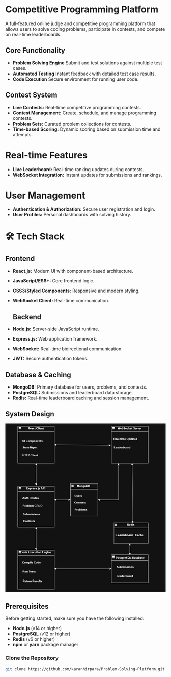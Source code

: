 #  Competitive Programming Platform 

A full-featured online judge and competitive programming platform that allows users to solve coding problems, participate in contests, and compete on real-time leaderboards.

## Core Functionality

- **Problem Solving Engine** Submit and test solutions against multiple test cases.
- **Automated Testing**  Instant feedback with detailed test case results.
- **Code Execution** Secure environment for running user code.

## Contest System

- **Live Contests:** Real-time competitive programming contests.  
- **Contest Management:** Create, schedule, and manage programming contests.  
- **Problem Sets:** Curated problem collections for contests.  
- **Time-based Scoring:** Dynamic scoring based on submission time and attempts.  

# Real-time Features

- **Live Leaderboard:** Real-time ranking updates during contests.  
- **WebSocket Integration:** Instant updates for submissions and rankings.

# User Management

- **Authentication & Authorization:** Secure user registration and login.  
- **User Profiles:** Personal dashboards with solving history.  
# 🛠️ Tech Stack

## Frontend
- **React.js:** Modern UI with component-based architecture.  
- **JavaScript/ES6+:** Core frontend logic.  
- **CSS3/Styled Components:** Responsive and modern styling.  
- **WebSocket Client:** Real-time communication.

  ## Backend
- **Node.js:** Server-side JavaScript runtime.  
- **Express.js:** Web application framework.  
- **WebSocket:** Real-time bidirectional communication.  
- **JWT:** Secure authentication tokens.  

## Database & Caching
- **MongoDB:** Primary database for users, problems, and contests.  
- **PostgreSQL:** Submissions and leaderboard data storage.  
- **Redis:** Real-time leaderboard caching and session management.  

##  System Design

![Project Design](design.png)
## Prerequisites

Before getting started, make sure you have the following installed:

- **Node.js** (v14 or higher)
- **PostgreSQL** (v12 or higher)
- **Redis** (v6 or higher)
- **npm** or **yarn** package manager
  
### Clone the Repository
```bash
git clone https://github.com/karanhirpara/Problem-Solving-Platform.git


